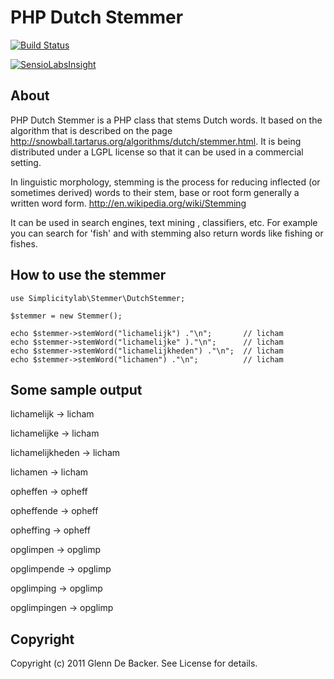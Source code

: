 # PHP Dutch Stemmer

[![Build Status](https://travis-ci.org/simplicitylab/php-dutch-stemmer.svg?branch=master)](https://travis-ci.org/simplicitylab/php-dutch-stemmer)

[![SensioLabsInsight](https://insight.sensiolabs.com/projects/73abe06f-faaa-41ea-a0c4-faa1665a3308/big.png)](https://insight.sensiolabs.com/projects/73abe06f-faaa-41ea-a0c4-faa1665a3308)

## About

PHP Dutch Stemmer is a PHP class that stems Dutch words. It based on the algorithm that is described on the page http://snowball.tartarus.org/algorithms/dutch/stemmer.html. It is being distributed under a LGPL license so that it can be used in a commercial setting. 

In linguistic morphology, stemming is the process for reducing inflected (or sometimes derived) words to their stem, base or root form generally a written word form. http://en.wikipedia.org/wiki/Stemming

It can be used in search engines, text mining , classifiers, etc. For example you can search for 'fish' and with stemming also return words like fishing or fishes.

## How to use the stemmer
    
    use Simplicitylab\Stemmer\DutchStemmer;
    
    $stemmer = new Stemmer();
    
    echo $stemmer->stemWord("lichamelijk") ."\n";       // licham
    echo $stemmer->stemWord("lichamelijke" )."\n";      // licham
    echo $stemmer->stemWord("lichamelijkheden") ."\n";  // licham
    echo $stemmer->stemWord("lichamen") ."\n";          // licham

  
## Some sample output

lichamelijk -> licham

lichamelijke -> licham

lichamelijkheden -> licham

lichamen -> licham

opheffen -> opheff

opheffende -> opheff

opheffing -> opheff

opglimpen -> opglimp

opglimpende -> opglimp

opglimping -> opglimp

opglimpingen -> opglimp 


## Copyright
Copyright (c) 2011 Glenn De Backer. See License for details.

